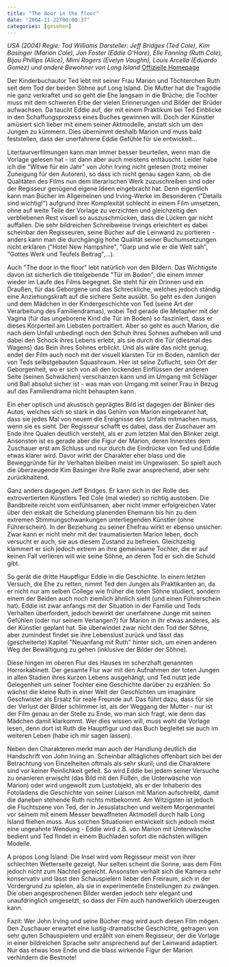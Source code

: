 ```yaml
---
title: "The door in the floor"
date: "2004-11-22T00:00:37"
categories: [gesehen]
---
```


*USA (2004)
Regie: Tod Williams
Darsteller: Jeff Bridges (Ted Cole), Kim Basinger (Marion Cole), Jon Foster (Eddie O'Hare), Elle Fanning (Ruth Cole), Bijou Phillips (Alice), Mimi Rogers (Evelyn Vaughn), Louis Arcella (Eduardo Gomez) und andere Bewohner von Long Island*
[Offizielle Homepage](http://www.tuerderversuchung.de/)

Der Kinderbuchautor Ted lebt mit seiner Frau Marion und Töchterchen Ruth seit dem Tod der beiden Söhne auf Long Island. Die Mutter hat die Tragödie nie ganz verkraftet und so geht die Ehe langsam in die Brüche; die Tochter muss mit dem schweren Erbe der vielen Erinnerungen und Bilder der Brüder aufwachsen. Da taucht Eddie auf, der mit einem Praktikum bei Ted Einblicke in den Schaffungsprozess eines Buches gewinnen will. Doch der Künstler amüsiert sich lieber mit einem seiner Aktmodelle, anstatt sich um den Jungen zu kümmern. Dies übernimmt deshalb Marion und muss bald feststellen, dass der unerfahrene Eddie Gefühle für sie entwickelt...

Litertaurverfilmungen kann man immer besser beurteilen, wenn man die Vorlage gelesen hat - ist dann aber auch meistens enttäuscht. Leider habe ich die "Witwe für ein Jahr" von John Irving nicht gelesen (trotz meiner Zuneigung für den Autoren), so dass ich nicht genau sagen kann, ob die Qualitäten des Films nun dem literarischen Werk zuzuschreiben sind oder der Regisseur genügend eigene Ideen eingebracht hat. Denn eigentlich kann man Bücher im Allgemeinen und Irving-Werke im Besonderen ("Details sind wichtig!") aufgrund ihrer Komplexität schlecht in einem Film umsetzen, ohne auf weite Teile der Vorlage zu verzichten und gleichzeitig den verbliebenen Rest visuell so auszuschmücken, dass die Lücken gar nicht auffallen. Die sehr bildreichen Schreibweise Irvings erleichtert es dabei scheinbar den Regisseuren, seine Bücher auf die Leinwand zu portieren - anders kann man die durchgängig hohe Qualität seiner Buchumsetzungen nicht erklären ("Hotel New Hampshire", "Garp und wie er die Welt sah", "Gottes Werk und Teufels Beitrag",...).

Auch "The door in the floor" lebt natürlich von den Bildern. Das Wichtigste davon ist sicherlich die titelgebende "Tür im Boden", die einem immer wieder im Laufe des Films begegnet. Sie steht für ein Drinnen und ein Draußen, für das Geborgene und das Schreckliche, welches jedoch ständig eine Anziehungskraft auf die sichere Seite ausübt. So geht es den Jungen und dem Mädchen in der Kindergeschichte von Ted (seine Art der Verarbeitung des Familiendramas), wobei Ted gerade die Metapher mit der Vagina (für das ungeborene Kind die Tür im Boden) so fasziniert, dass er dieses Körperteil am Liebsten portraitiert. Aber so geht es auch Marion, die nach dem Unfall unbedingt noch den Schuh ihres Sohnes aufheben will und dabei den Schock ihres Lebens erlebt, als sie durch die Tür (diesmal des Wagens) das Bein ihres Sohnes erblickt. Und als wäre das nicht genug, endet der Film auch noch mit der visuell klarsten Tür im Boden, nämlich der von Teds selbstgebauten Squashraum. Hier ist seine Zuflucht, sein Ort der Geborgenheit, wo er sich von all den lockenden Einflüssen der anderen Seite (seinen Schwächen) verschanzen kann und im Umgang mit Schläger und Ball absolut sicher ist - was man von Umgang mit seiner Frau in Bezug auf das Familiendrama nicht behaupten kann.

Ein eher optisch und akustisch geprägtes Bild ist dagegen der Blinker des Autos, welches sich so stark in das Gehirn von Marion eingebrannt hat, dass sie jedes Mal von neuem die Ereignisse des Unfalls mitmachen muss, wenn sie es sieht. Der Regisseur schafft es dabei, dass der Zuschauer am Ende ihre Qualen deutlich versteht, als er zum letzten Mal den Blinker zeigt. Ansonsten ist es gerade aber die Figur der Marion, deren Innerstes dem Zuschauer erst am Schluss und nur durch die Eindrücke von Ted und Eddie etwas klarer wird. Davor wirkt der Charakter eher blass und die Beweggründe für ihr Verhalten bleiben meist im Ungewissen. So spielt auch die überzeugende Kim Basinger ihre Rolle zwar ansprechend, aber sehr zurückhaltend.

Ganz anders dagegen Jeff Bridges. Er kann sich in der Rolle des extrovertierten Künstlers Ted Cole (mal wieder) so richtig austoben. Die Bandbreite reicht vom einfühlsamen, aber nicht immer erfolgreichen Vater über den eiskalt die Scheidung planenden Ehemann bis hin zu dem extremen Stimmungschwankungen unterliegenden Künstler (ohne Führerschein). In der Beziehung zu seiner Ehefrau wirkt er ebenso unsicher: Zwar kann er nicht mehr mit der traumatisierten Marion leben, doch versucht er auch, sie aus diesem Zustand zu befreien. Gleichzeitig klammert er sich jedoch extrem an ihre gemeinsame Tochter, die er auf keinen Fall verlieren will wie seine Söhne, an deren Tod er sich die Schuld gibt.

So gerät die dritte Hauptfigur Eddie in die Geschichte. In einem letzten Versuch, die Ehe zu retten, nimmt Ted den Jungen als Praktikanten an, da er nicht nur am selben College wie früher die toten Söhne studiert, sondern einem der Beiden auch noch ziemlich ähnlich sieht (und einen Führerschein hat). Eddie ist zwar anfangs mit der Situation in der Familie und Teds Verhalten überfordert, jedoch bewirkt der unerfahrene Junge mit seinen Gefühlen (oder nur seinem Verlangen?) für Marion in ihr etwas anderes, als der Künstler geplant hat. Sie überwindet zwar nicht den Tod der Söhne, aber zumindest findet sie ihre Lebenslust zurück und lässt das (gescheiterte) Kapitel "Neuanfang mit Ruth" hinter sich, um einen anderen Weg der Bewältigung zu gehen (inklusive der Bilder der Söhne).

Diese hingen im oberen Flur des Hauses im scherzhaft genannten Horrorkabinett. Der gesamte Flur war mit den Aufnahmen der toten Jungen in allen Stadien ihres kurzen Lebens ausgehängt, und Ted nutzt jede Gelegenheit um seiner Tochter eine Geschichte darüber zu erzählen. So wächst die kleine Ruth in einer Welt der Geschichten um imaginäre Geschwister als Ersatz für reale Freunde auf. Das führt dazu, dass für sie der Verlust der Bilder schlimmer ist, als der Weggang der Mutter - nur ist der Film genau an der Stelle zu Ende, wo man sich fragt, wie denn das Mädchen damit klarkommt. Wer dies wissen will, muss wohl die Vorlage lesen, denn dort ist Ruth die Hauptfigur und das Buch begleitet sie auch im weiteren Leben (habe ich mir sagen lassen).

Neben den Charakteren merkt man auch der Handlung deutlich die Handschrift von John Irving an. Scheinbar alltägliches offenbart sich bei der Betrachtung von Einzelheiten oftmals als sehr skuril; und die Charaktere sind vor keiner Peinlichkeit gefeit. So wird Eddie bei jedem seiner Versuche zu onanieren erwischt (das Bild mit den Füßen, die Unterwäsche von Marion) oder wird ungewollt zum Lustobjekt, als er der Inhaberin des Fotoladens die Geschichte von seiner Liaison mit Marion aufschreibt, damit die daneben stehende Ruth nichts mitbekommt. Am Witzigsten ist jedoch die Fluchtszene von Ted, der in Jesuslatschen und weitem Morgenmantel vor seinem mit einem Messer bewaffneten Aktmodell durch halb Long Island fliehen muss. Aus solchen Situationen entwickelt sich jedoch meist eine ungeahnte Wendung - Eddie wird z.B. von Marion mit Unterwäsche bedient und Ted findet in einem Buchladen sofort die nächsten willigen Modelle.

A propos Long Island: Die Insel wird vom Regisseur meist von ihrer schlechten Wetterseite gezeigt. Nur selten scheint die Sonne, was dem Film jedoch nicht zum Nachteil gereicht. Ansonsten verhält sich die Kamera sehr konservativ und lässt den Schauspielern lieber den Freiraum, sich in der Vordergrund zu spielen, als sie in experimentelle Enstellungen zu zwängen. Die oben angesprochenen Bilder werden jedoch sehr elegant und unaufdringlich umgesetzt, so dass der Film auch handwerklich überzeugen kann. 

Fazit: Wer John Irving und seine Bücher mag wird auch diesen Film mögen. Den Zuschauer erwartet eine lustig-dramatische Geschichte, getragen von sehr guten Schauspielern und erzählt von einem Regisseur, der die Vorlage in einer bildreichen Sprache sehr ansprechend auf der Leinwand adaptiert. Nur das etwas lose Ende und die blass wirkende Figur der Marion verhindern die Bestnote!

